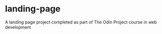 # landing-page
A landing page project completed as part of The Odin Project course in web development
